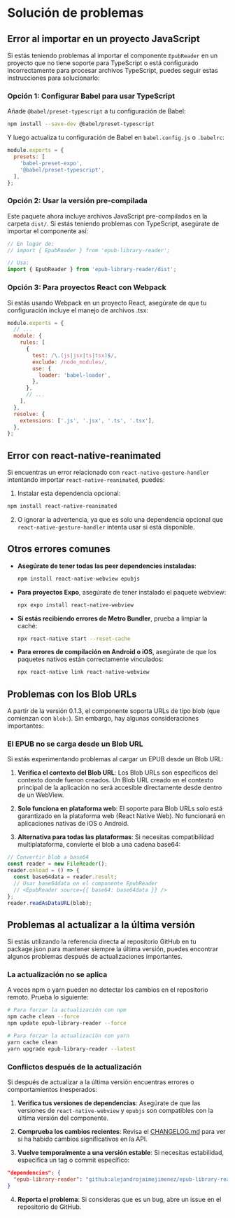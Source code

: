 # Solución de problemas

## Error al importar en un proyecto JavaScript

Si estás teniendo problemas al importar el componente `EpubReader` en un proyecto que no tiene soporte para TypeScript o está configurado incorrectamente para procesar archivos TypeScript, puedes seguir estas instrucciones para solucionarlo:

### Opción 1: Configurar Babel para usar TypeScript

Añade `@babel/preset-typescript` a tu configuración de Babel:

```bash
npm install --save-dev @babel/preset-typescript
```

Y luego actualiza tu configuración de Babel en `babel.config.js` o `.babelrc`:

```javascript
module.exports = {
  presets: [
    'babel-preset-expo',
    '@babel/preset-typescript',
  ],
};
```

### Opción 2: Usar la versión pre-compilada

Este paquete ahora incluye archivos JavaScript pre-compilados en la carpeta `dist/`. Si estás teniendo problemas con TypeScript, asegúrate de importar el componente así:

```javascript
// En lugar de:
// import { EpubReader } from 'epub-library-reader';

// Usa:
import { EpubReader } from 'epub-library-reader/dist';
```

### Opción 3: Para proyectos React con Webpack

Si estás usando Webpack en un proyecto React, asegúrate de que tu configuración incluye el manejo de archivos .tsx:

```javascript
module.exports = {
  // ...
  module: {
    rules: [
      {
        test: /\.(js|jsx|ts|tsx)$/,
        exclude: /node_modules/,
        use: {
          loader: 'babel-loader',
        },
      },
      // ...
    ],
  },
  resolve: {
    extensions: ['.js', '.jsx', '.ts', '.tsx'],
  },
};
```

## Error con react-native-reanimated

Si encuentras un error relacionado con `react-native-gesture-handler` intentando importar `react-native-reanimated`, puedes:

1. Instalar esta dependencia opcional:

```bash
npm install react-native-reanimated
```

2. O ignorar la advertencia, ya que es solo una dependencia opcional que `react-native-gesture-handler` intenta usar si está disponible.

## Otros errores comunes

- **Asegúrate de tener todas las peer dependencies instaladas**:
  ```bash
  npm install react-native-webview epubjs
  ```

- **Para proyectos Expo**, asegúrate de tener instalado el paquete webview:
  ```bash
  npx expo install react-native-webview
  ```

- **Si estás recibiendo errores de Metro Bundler**, prueba a limpiar la caché:
  ```bash
  npx react-native start --reset-cache
  ```
  
- **Para errores de compilación en Android o iOS**, asegúrate de que los paquetes nativos están correctamente vinculados:
  ```bash
  npx react-native link react-native-webview
  ```

## Problemas con los Blob URLs

A partir de la versión 0.1.3, el componente soporta URLs de tipo blob (que comienzan con `blob:`). Sin embargo, hay algunas consideraciones importantes:

### El EPUB no se carga desde un Blob URL

Si estás experimentando problemas al cargar un EPUB desde un Blob URL:

1. **Verifica el contexto del Blob URL**: Los Blob URLs son específicos del contexto donde fueron creados. Un Blob URL creado en el contexto principal de la aplicación no será accesible directamente desde dentro de un WebView.

2. **Solo funciona en plataforma web**: El soporte para Blob URLs solo está garantizado en la plataforma web (React Native Web). No funcionará en aplicaciones nativas de iOS o Android.

3. **Alternativa para todas las plataformas**: Si necesitas compatibilidad multiplataforma, convierte el blob a una cadena base64:

```javascript
// Convertir blob a base64
const reader = new FileReader();
reader.onload = () => {
  const base64data = reader.result;
  // Usar base64data en el componente EpubReader
  // <EpubReader source={{ base64: base64data }} />
};
reader.readAsDataURL(blob);
```

## Problemas al actualizar a la última versión

Si estás utilizando la referencia directa al repositorio GitHub en tu package.json para mantener siempre la última versión, puedes encontrar algunos problemas después de actualizaciones importantes.

### La actualización no se aplica

A veces npm o yarn pueden no detectar los cambios en el repositorio remoto. Prueba lo siguiente:

```bash
# Para forzar la actualización con npm
npm cache clean --force
npm update epub-library-reader --force

# Para forzar la actualización con yarn
yarn cache clean
yarn upgrade epub-library-reader --latest
```

### Conflictos después de la actualización

Si después de actualizar a la última versión encuentras errores o comportamientos inesperados:

1. **Verifica tus versiones de dependencias**: Asegúrate de que las versiones de `react-native-webview` y `epubjs` son compatibles con la última versión del componente.

2. **Comprueba los cambios recientes**: Revisa el [CHANGELOG.md](https://github.com/alejandrojaimejimenez/epub-library-reader/blob/main/CHANGELOG.md) para ver si ha habido cambios significativos en la API.

3. **Vuelve temporalmente a una versión estable**: Si necesitas estabilidad, especifica un tag o commit específico:

```json
"dependencies": {
  "epub-library-reader": "github:alejandrojaimejimenez/epub-library-reader#v0.1.0"
}
```

4. **Reporta el problema**: Si consideras que es un bug, abre un issue en el repositorio de GitHub.

